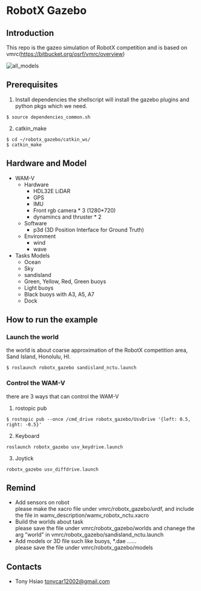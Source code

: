 # RobotX Gazebo
## Introduction
This repo is the gazeo simulation of RobotX competition and is based on vmrc(https://bitbucket.org/osrf/vmrc/overview)</br>

![all_models](https://github.com/RobotX-NCTU/robotx_gazebo/blob/master/all_model.png)

## Prerequisites
1. Install dependencies 
the shellscript will install the gazebo plugins and python pkgs which we need.
```
$ source dependencies_common.sh
```
2. catkin_make
```
$ cd ~/robotx_gazebo/catkin_ws/
$ catkin_make
```
## Hardware and Model
- WAM-V 
  - Hardware
    - HDL32E LiDAR 
    - GPS
    - IMU
    - Front rgb camera * 3 (1280*720) 
    - dynamincs and thruster * 2
  - Software
    - p3d (3D Position Interface for Ground Truth)
  - Environment
    - wind 
    - wave
- Tasks Models
  - Ocean
  - Sky
  - sandisland
  - Green, Yellow, Red, Green buoys 
  - Light buoys
  - Black buoys with A3, A5, A7
  - Dock

## How to run the example
### Launch the world 
the world is about coarse approximation of the RobotX competition area, Sand Island, Honolulu, HI.
```
$ roslaunch robotx_gazebo sandisland_nctu.launch
```
### Control the WAM-V 
there are 3 ways that can control the WAM-V
1. rostopic pub
```
$ rostopic pub --once /cmd_drive robotx_gazebo/UsvDrive '{left: 0.5, right: -0.5}'
```
2. Keyboard
```
roslaunch robotx_gazebo usv_keydrive.launch
```
3. Joytick
``` 
robotx_gazebo usv_diffdrive.launch
```

## Remind
* Add sensors on robot </br>
please make the xacro file under vmrc/robotx_gazebo/urdf, and include the file in wamv_description/wamv_robotx_nctu.xacro </br>
* Build the worlds about task </br>
please save the file under vmrc/robotx_gazebo/worlds and chanege the arg "world" in vmrc/robotx_gazebo/sandisland_nctu.launch </br>
* Add models or 3D file such like buoys, *.dae ...... </br>
 please save the file under vmrc/robotx_gazebo/models

## Contacts
* Tony Hsiao <tonycar12002@gmail.com>